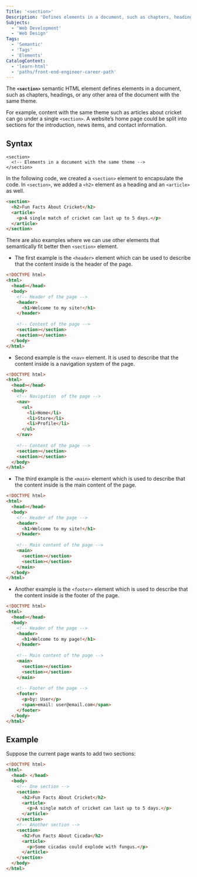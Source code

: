 ```yaml
---
Title: '<section>'
Description: 'Defines elements in a document, such as chapters, headings, or any other area of the document with the same theme.'
Subjects:
  - 'Web Development'
  - 'Web Design'
Tags:
  - 'Semantic'
  - 'Tags'
  - 'Elements'
CatalogContent:
  - 'learn-html'
  - 'paths/front-end-engineer-career-path'
---
```


The **`<section>`** semantic HTML element defines elements in a document, such as chapters, headings, or any other area of the document with the same theme.

For example, content with the same theme such as articles about cricket can go under a single `<section>`. A website’s home page could be split into sections for the introduction, news items, and contact information.

## Syntax

```pseudo
<section>
  <!-- Elements in a document with the same theme -->
</section>
```

In the following code, we created a `<section>` element to encapsulate the code. In `<section>`, we added a `<h2>` element as a heading and an `<article>` as well.

```html
<section>
  <h2>Fun Facts About Cricket</h2>
  <article>
    <p>A single match of cricket can last up to 5 days.</p>
  </article>
</section>
```
  
There are also examples where we can use other elements that semantically fit better then `<section>` element.
  
- The first example is the `<header>` element which can be used to describe that the content inside is the header of the page.
  
```html
<!DOCTYPE html>
<html>
  <head></head>
  <body>
    <!-- Header of the page -->
    <header>
      <h1>Welcome to my site!</h1>
    </header>
      
    <!-- Content of the page -->
    <section></section>
    <section></section>
  </body>
</html>
```
- Second example is the `<nav>` element. It is used to describe that the content inside is a navigation system of the page.  
  
```html
<!DOCTYPE html>
<html>
  <head></head>
  <body>
    <!-- Navigation  of the page -->
    <nav>
      <ul>
        <li>Home</li>
        <li>Store</li>
        <li>Profile</li>
      </ul>
    </nav>
    
    <!-- Content of the page -->
    <section></section>
    <section></section>
  </body>
</html>
```
  
- The third example is the `<main>` element which is used to describe that the content inside is the main content of the page.
```html
<!DOCTYPE html>
<html>
  <head></head>
  <body>
    <!-- Header of the page -->
    <header>
      <h1>Welcome to my site!</h1>
    </header>
    
    <!-- Main content of the page -->
    <main>
      <section></section>
      <section></section>
    </main>
  </body>
</html>
```
  
- Another example is the `<footer>` element which is used to describe that the content inside is the footer of the page.
```html
<!DOCTYPE html>
<html>
  <head></head>
  <body>
    <!-- Header of the page -->
    <header>
      <h1>Welcome to my page!</h1>
    </header>
    
    <!-- Main content of the page -->
    <main>
      <section></section>
      <section></section>
    </main>
    
    <!-- Footer of the page -->
    <footer>
      <p>by: User</p>
      <span>email: user@email.com</span>
    </footer>
  </body>
</html>
```
  
## Example

Suppose the current page wants to add two sections:

```html
<!DOCTYPE html>
<html>
  <head> </head>
  <body>
    <!-- One section -->
    <section>
      <h2>Fun Facts About Cricket</h2>
      <article>
        <p>A single match of cricket can last up to 5 days.</p>
      </article>
    </section>
    <!-- Another section -->
    <section>
      <h2>Fun Facts About Cicada</h2>
      <article>
        <p>Some cicadas could explode with fungus.</p>
      </article>
    </section>
  </body>
</html>
```
